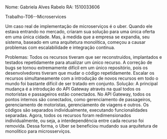 # 
Nome: Gabriela Alves Rabelo
RA: 1510033606

Trabalho-T06--Microservices


Um caso real de implementação de microserviços é o uber. Quando ele estava entrando no mercado, criaram sua solução para uma única oferta em uma única cidade. Mas, à medida que a empresa se expandia, seu sistema, baseado em uma arquitetura monolítica, começou a causar problemas com escalabilidade e integração contínua.

Problemas:
Todos os recursos tiveram que ser reconstruídos, implantados e testados repetidamente para atualizar um único recurso.
A correção de bugs se tornou extremamente difícil em um único repositório, pois os desenvolvedores tiveram que mudar o código repetidamente.
Escalar os recursos simultaneamente com a introdução de novos recursos em todo o mundo foi bastante difícil de ser tratado em conjunto.
Solução:
A principal mudança é a introdução do API Gateway através na qual todos os motoristas e passageiros estão conectados. No API Gateway, todos os pontos internos são conectados, como gerenciamento de passageiros, gerenciamento de motoristas, gerenciamento de viagens e outros.
Os códigos são separados individualmente, executando funcionalidades separadas.
Agora, todos os recursos foram redimensionados individualmente, ou seja, a interdependência entre cada recurso foi removida.
Dessa forma, o Uber se beneficiou mudando sua arquitetura de monolítico para microsserviços.
